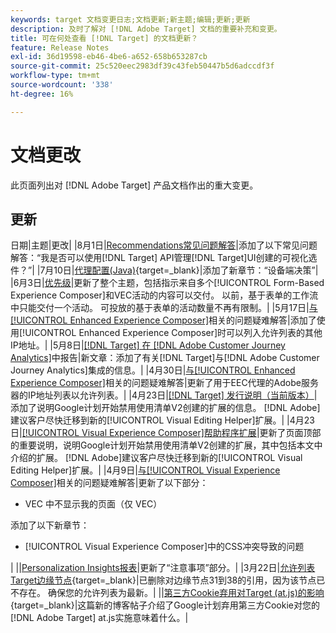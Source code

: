 ```yaml
---
keywords: target 文档变更日志;文档更新;新主题;编辑;更新;更新
description: 及时了解对 [!DNL Adobe Target] 文档的重要补充和变更。
title: 可在何处查看 [!DNL Target] 的文档更新？
feature: Release Notes
exl-id: 36d19598-eb46-4be6-a652-658b653287cb
source-git-commit: 25c520eec2983df39c43feb50447b5d6adccdf3f
workflow-type: tm+mt
source-wordcount: '338'
ht-degree: 16%

---
```


# 文档更改

此页面列出对 [!DNL Adobe Target] 产品文档作出的重大变更。

## 更新

日期|主题|更改|
|8月1日|[Recommendations常见问题解答](/help/main/c-recommendations/c-recommendations-faq/recommendations-faq.md)|添加了以下常见问题解答：“我是否可以使用[!DNL Target] API管理[!DNL Target]UI创建的可视化选件？”|
|7月10日|[代理配置(Java)](https://experienceleague.adobe.com/en/docs/target-dev/developer/server-side/java/proxy-configuration){target=_blank}|添加了新章节：“设备端决策”|
|6月3日|[优先级](/help/main/c-activities/priority.md)|更新了整个主题，包括指示来自多个[!UICONTROL Form-Based Experience Composer]和VEC活动的内容可以交付。 以前，基于表单的工作流中只能交付一个活动。 可投放的基于表单的活动数量不再有限制。|
|5月17日|[与[!UICONTROL Enhanced Experience Composer]](/help/main/c-experiences/c-visual-experience-composer/r-troubleshoot-composer/troubleshooting-issues-related-to-the-enhanced-experience-composer-eec.md)相关的问题疑难解答|添加了使用[!UICONTROL Enhanced Experience Composer]时可以列入允许列表的其他IP地址。|
|5月8日|[[!DNL Target] 在 [!DNL Adobe Customer Journey Analytics]](/help/main/c-integrating-target-with-mac/cja/target-reporting-in-cja.md)中报告|新文章：添加了有关[!DNL Target]与[!DNL Adobe Customer Journey Analytics]集成的信息。|
|4月30日|[与[!UICONTROL Enhanced Experience Composer]](/help/main/c-experiences/c-visual-experience-composer/r-troubleshoot-composer/troubleshooting-issues-related-to-the-enhanced-experience-composer-eec.md)相关的问题疑难解答|更新了用于EEC代理的Adobe服务器的IP地址列表以允许列表。|
|4月23日|[[!DNL Target] 发行说明（当前版本）](/help/main/r-release-notes/release-notes.md)|添加了说明Google计划开始禁用使用清单V2创建的扩展的信息。 [!DNL Adobe]建议客户尽快迁移到新的[!UICONTROL Visual Editing Helper]扩展。|
|4月23日|[[!UICONTROL Visual Experience Composer]帮助程序扩展](/help/main/c-experiences/c-visual-experience-composer/r-troubleshoot-composer/vec-helper-browser-extension.md)|更新了页面顶部的重要说明，说明Google计划开始禁用使用清单V2创建的扩展，其中包括本文中介绍的扩展。 [!DNL Adobe]建议客户尽快迁移到新的[!UICONTROL Visual Editing Helper]扩展。|
|4月9日|[与[!UICONTROL Visual Experience Composer]](/help/main/c-experiences/c-visual-experience-composer/r-troubleshoot-composer/troubleshooting-issues-related-to-the-visual-experience-composer-vec.md)相关的问题疑难解答|更新了以下部分：<ul><li>VEC 中不显示我的页面（仅 VEC）</li></ul>添加了以下新章节：<ul><li>[!UICONTROL Visual Experience Composer]中的CSS冲突导致的问题</li></ul>|
||[Personalization Insights报表](/help/main/c-reports/c-personalization-insights-reports/personalization-insights-reports.md)|更新了“注意事项”部分。|
|3月22日|[允许列表Target边缘节点](https://experienceleague.adobe.com/en/docs/target-dev/developer/implementation/privacy/allowlist-edges){target=_blank}|已删除对边缘节点31到38的引用，因为该节点已不存在。 确保您的允许列表为最新。|
||[第三方Cookie弃用对Target (at.js)的影响](https://experienceleague.adobe.com/docs/target-dev/assets/third_party_cookie_deprecation){target=_blank}|这篇新的博客帖子介绍了Google计划弃用第三方Cookie对您的[!DNL Adobe Target] at.js实施意味着什么。|